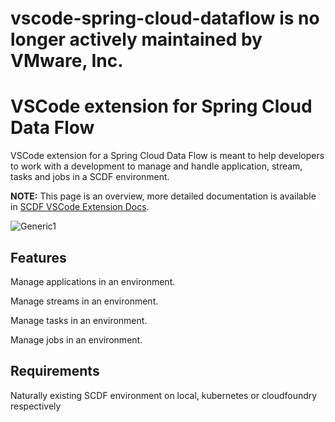 # vscode-spring-cloud-dataflow is no longer actively maintained by VMware, Inc.

[vscode-docs-generic-1]: https://raw.githubusercontent.com/spring-projects-experimental/vscode-spring-cloud-dataflow/master/docs/images/vscode-docs-generic-1.png
# VSCode extension for Spring Cloud Data Flow

VSCode extension for a Spring Cloud Data Flow is meant to help developers to
work with a development to manage and handle application, stream, tasks and jobs
in a SCDF environment.

**NOTE:** This page is an overview, more detailed documentation is available in
[SCDF VSCode Extension Docs](https://github.com/spring-projects-experimental/vscode-spring-cloud-dataflow/tree/master/docs).

![Generic1][vscode-docs-generic-1]

## Features

Manage applications in an environment.

Manage streams in an environment.

Manage tasks in an environment.

Manage jobs in an environment.

## Requirements

Naturally existing SCDF environment on local, kubernetes or cloudfoundry respectively
